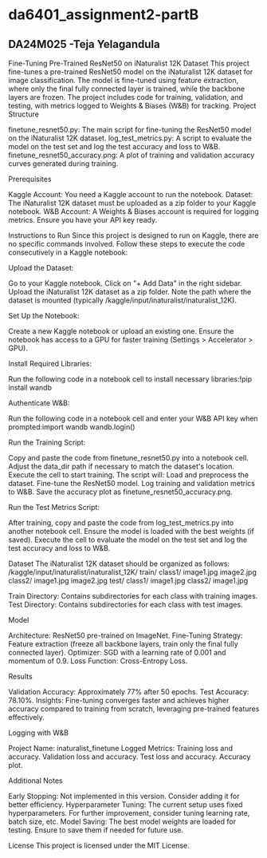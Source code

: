# da6401_assignment2-partB
## DA24M025 -Teja Yelagandula

Fine-Tuning Pre-Trained ResNet50 on iNaturalist 12K Dataset
This project fine-tunes a pre-trained ResNet50 model on the iNaturalist 12K dataset for image classification. The model is fine-tuned using feature extraction, where only the final fully connected layer is trained, while the backbone layers are frozen. The project includes code for training, validation, and testing, with metrics logged to Weights & Biases (W&B) for tracking.
Project Structure

finetune_resnet50.py: The main script for fine-tuning the ResNet50 model on the iNaturalist 12K dataset.
log_test_metrics.py: A script to evaluate the model on the test set and log the test accuracy and loss to W&B.
finetune_resnet50_accuracy.png: A plot of training and validation accuracy curves generated during training.

Prerequisites

Kaggle Account: You need a Kaggle account to run the notebook.
Dataset: The iNaturalist 12K dataset must be uploaded as a zip folder to your Kaggle notebook.
W&B Account: A Weights & Biases account is required for logging metrics. Ensure you have your API key ready.

Instructions to Run
Since this project is designed to run on Kaggle, there are no specific commands involved. Follow these steps to execute the code consecutively in a Kaggle notebook:

Upload the Dataset:

Go to your Kaggle notebook.
Click on "+ Add Data" in the right sidebar.
Upload the iNaturalist 12K dataset as a zip folder.
Note the path where the dataset is mounted (typically /kaggle/input/inaturalist/inaturalist_12K).


Set Up the Notebook:

Create a new Kaggle notebook or upload an existing one.
Ensure the notebook has access to a GPU for faster training (Settings > Accelerator > GPU).


Install Required Libraries:

Run the following code in a notebook cell to install necessary libraries:!pip install wandb




Authenticate W&B:

Run the following code in a notebook cell and enter your W&B API key when prompted:import wandb
wandb.login()




Run the Training Script:

Copy and paste the code from finetune_resnet50.py into a notebook cell.
Adjust the data_dir path if necessary to match the dataset's location.
Execute the cell to start training. The script will:
Load and preprocess the dataset.
Fine-tune the ResNet50 model.
Log training and validation metrics to W&B.
Save the accuracy plot as finetune_resnet50_accuracy.png.




Run the Test Metrics Script:

After training, copy and paste the code from log_test_metrics.py into another notebook cell.
Ensure the model is loaded with the best weights (if saved).
Execute the cell to evaluate the model on the test set and log the test accuracy and loss to W&B.



Dataset
The iNaturalist 12K dataset should be organized as follows:
/kaggle/input/inaturalist/inaturalist_12K/
    train/
        class1/
            image1.jpg
            image2.jpg
        class2/
            image1.jpg
            image2.jpg
    test/
        class1/
            image1.jpg
        class2/
            image1.jpg


Train Directory: Contains subdirectories for each class with training images.
Test Directory: Contains subdirectories for each class with test images.

Model

Architecture: ResNet50 pre-trained on ImageNet.
Fine-Tuning Strategy: Feature extraction (freeze all backbone layers, train only the final fully connected layer).
Optimizer: SGD with a learning rate of 0.001 and momentum of 0.9.
Loss Function: Cross-Entropy Loss.

Results

Validation Accuracy: Approximately 77% after 50 epochs.
Test Accuracy: 78.10%.
Insights: Fine-tuning converges faster and achieves higher accuracy compared to training from scratch, leveraging pre-trained features effectively.

Logging with W&B

Project Name: inaturalist_finetune
Logged Metrics:
Training loss and accuracy.
Validation loss and accuracy.
Test loss and accuracy.
Accuracy plot.



Additional Notes

Early Stopping: Not implemented in this version. Consider adding it for better efficiency.
Hyperparameter Tuning: The current setup uses fixed hyperparameters. For further improvement, consider tuning learning rate, batch size, etc.
Model Saving: The best model weights are loaded for testing. Ensure to save them if needed for future use.

License
This project is licensed under the MIT License.
